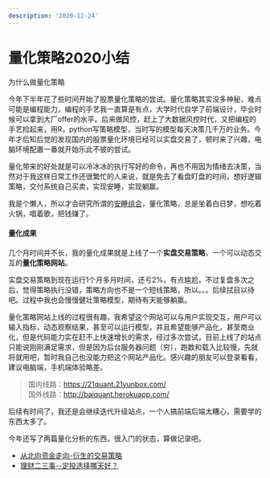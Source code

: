 ```yaml
---
description: '2020-12-24'
---
```


# 量化策略2020小结

为什么做量化策略

今年下半年花了些时间开始了股票量化策略的尝试。量化策略其实没多神秘，难点可能是编程能力，编程的手艺我一直算是有点，大学时代自学了前端设计，毕业时候可以拿到大厂offer的水平。后来做风控，赶上了大数据风控时代，又把编程的手艺捡起来，用R，python写策略模型，当时写的模型每天决策几千万的业务。今年才后知后觉的发现国内的股票量化环境已经可以实盘交易了，顿时来了兴趣，电脑环境配置一番就开始乐此不彼的尝试。

量化带来的好处就是可以冷冰冰的执行写好的命令，再也不用因为情绪去决策，当然对于我这样日常工作还很繁忙的人来说，就是免去了看盘盯盘的时间，想好逻辑策略，交付系统自己买卖，实现安睡，实现躺赢。

我是个懒人，所以才会研究所谓的[安睡组合](http://mp.weixin.qq.com/s?__biz=MjM5NTQyMzY2MQ==&mid=2447860130&idx=1&sn=3bf7735b4bf31ea570d82bd3c44004f7&chksm=b2eb7560859cfc767390e3fcf8dee4bef9598d29a0f471a66e8b111eb28c378d8466599f5da2&scene=21#wechat_redirect)，量化策略，总是坐着白日梦，想吃着火锅，唱着歌，把钱赚了。

#### 量化成果

几个月时间并不长，我的量化成果就是上线了一个**实盘交易策略**，一个可以动态交互的**量化策略网站**。

实盘交易策略到现在运行1个月多月时间，还亏2%，有点尴尬，不过复盘多次之后，觉得策略执行没错，策略方向也不是一个短线策略，所以。。。后续拭目以待吧。过程中我也会慢慢健壮策略模型，期待有天能够躺赢。

量化策略网站上线的过程很有趣，我希望这个网站可以与用户实现交互，用户可以输入指标，动态观察结果，甚至可以运行模型，并且希望能够产品化，甚至商业化，但是代码能力实在赶不上快速增长的需求，经过多次尝试，目前上线了的站点只能说刚刚满足需求，但是因为后台服务器问题（穷），跑数和载入比较慢，先就将就用吧，暂时我自己也没能力把这个网站产品化。感兴趣的朋友可以登录看看，建议电脑端，手机端体验略差。

> 国内线路：https://21quant.21yunbox.com/  
> 国外线路：http://baiquant.herokuapp.com/

后续有时间了，我还是会继续迭代升级站点，一个人搞前端后端太糟心，需要学的东西太多了。

今年还写了两篇量化分析的东西，很入门的状态，算做记录吧。

* [从北向资金走向-衍生的交易策略](http://mp.weixin.qq.com/s?__biz=MjM5NTQyMzY2MQ==&mid=2447860117&idx=1&sn=7ba07aa32db67af81cbe1e3453137116&chksm=b2eb7557859cfc41570893ebaf1bb9bd9da6d53e68be1e9f7a17c5c95d53efbc25c238751e60&scene=21#wechat_redirect)
* [理财二三事--定投选择哪天好？](http://mp.weixin.qq.com/s?__biz=MjM5NTQyMzY2MQ==&mid=2447860105&idx=1&sn=e4e23dccecacf387732dd3ced142b6c2&chksm=b2eb754b859cfc5da79db00eaff5cc42d6e40721fc819ac707a9daa535663c61ddac80be5757&scene=21#wechat_redirect)

